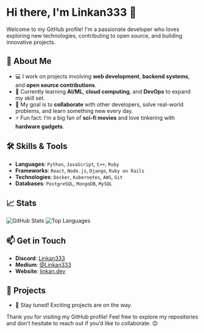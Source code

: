 # Hi there, I'm Linkan333 👋

Welcome to my GitHub profile! I'm a passionate developer who loves exploring new technologies, contributing to open source, and building innovative projects.

## 🚀 About Me
- 💻 I work on projects involving **web development**, **backend systems**, and **open source contributions**.
- 🌱 Currently learning **AI/ML**, **cloud computing**, and **DevOps** to expand my skill set.
- 🎯 My goal is to **collaborate** with other developers, solve real-world problems, and learn something new every day.
- ⚡ Fun fact: I’m a big fan of **sci-fi movies** and love tinkering with **hardware gadgets**.

## 🛠️ Skills & Tools
- **Languages**: `Python`, `JavaScript`, `C++`, `Ruby`
- **Frameworks**: `React`, `Node.js`, `Django`, `Ruby on Rails`
- **Technologies**: `Docker`, `Kubernetes`, `AWS`, `Git`
- **Databases**: `PostgreSQL`, `MongoDB`, `MySQL`

## 📈 Stats
![GitHub Stats](https://github-readme-stats.vercel.app/api?username=Linkan333&show_icons=true&theme=radical)
![Top Languages](https://github-readme-stats.vercel.app/api/top-langs/?username=Linkan333&layout=compact&theme=radical)

## 📫 Get in Touch
- **Discord**: [Linkan333](https://discord.com/users/683080741340708866) 
- **Medium**: [@Linkan333]([https://linkedin.com/in/linkan333](https://medium.com/@linkan333))
- **Website**: [linkan.dev](https://linkan.dev/)

## 🌟 Projects
- 🚧 Stay tuned! Exciting projects are on the way.

Thank you for visiting my GitHub profile! Feel free to explore my repositories and don't hesitate to reach out if you’d like to collaborate. 😊
